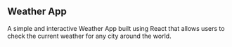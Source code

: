 ## Weather App

A simple and interactive Weather App built using React that allows users to check the current weather for any city around the world.
